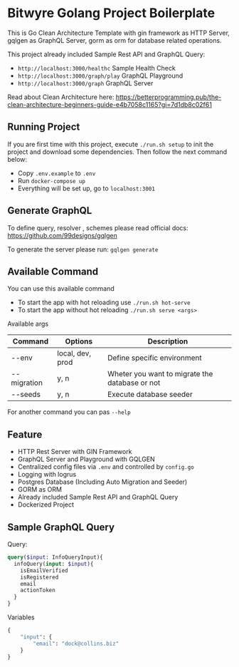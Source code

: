 # Bitwyre Golang Project Boilerplate

This is Go Clean Architecture Template with gin framework as HTTP Server, gqlgen as GraphQL Server, gorm as orm for database related operations.

This project already included Sample Rest API and GraphQL Query:
- `http://localhost:3000/healthc` Sample Health Check
- `http://localhost:3000/graph/play` GraphQL Playground
- `http://localhost:3000/graph` GraphQL Server

Read about Clean Architecture here: https://betterprogramming.pub/the-clean-architecture-beginners-guide-e4b7058c1165?gi=7d1db8c02f61

## Running Project
If you are first time with this project, execute `./run.sh setup` to init the project and download some dependencies. Then follow the next command below:
- Copy `.env.example` to `.env`
- Run `docker-compose up`
- Everything will be set up, go to `localhost:3001`

## Generate GraphQL
To define query, resolver , schemes please read official docs: https://github.com/99designs/gqlgen

To generate the server please run: `gqlgen generate`

## Available Command

You can use this available command
- To start the app with hot reloading use `./run.sh hot-serve`
- To start the app without hot reloading `./run.sh serve <args>`

Available args

| Command     | Options          | Description                                    |
|-------------|------------------|------------------------------------------------|
| --env       | local, dev, prod | Define specific environment                    |
| --migration | y, n             | Wheter you want to migrate the database or not | 
| --seeds     | y, n             | Execute database seeder                        |

For another command you can pas `--help`

## Feature
- HTTP Rest Server with GIN Framework
- GraphQL Server and Playground with GQLGEN
- Centralized config files via `.env` and controlled by `config.go`
- Logging with logrus
- Postgres Database (Including Auto Migration and Seeder)
- GORM as ORM
- Already included Sample Rest API and GraphQL Query
- Dockerized Project

## Sample GraphQL Query

Query:
```graphql
query($input: InfoQueryInput){
  infoQuery(input: $input){
    isEmailVerified
    isRegistered
    email
    actionToken
  }
}
```

Variables
```graphql
{
	"input": {
		"email": "dock@collins.biz"
	}
}

```